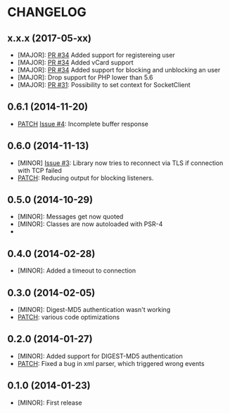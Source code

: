 # CHANGELOG

## x.x.x (2017-05-xx)

- [MAJOR]: [PR #34](https://github.com/fabiang/xmpp/pull/34) Added support for registereing user
- [MAJOR]: [PR #34](https://github.com/fabiang/xmpp/pull/34) Added vCard support
- [MAJOR]: [PR #34](https://github.com/fabiang/xmpp/pull/34) Added support for blocking and unblocking an user
- [MAJOR]: Drop support for PHP lower than 5.6
- [MAJOR]: [PR #31](https://github.com/fabiang/xmpp/pull/31): Possibility to set context for SocketClient

## 0.6.1 (2014-11-20)

- [PATCH] [Issue #4](https://github.com/fabiang/xmpp/issues/4):  Incomplete buffer response

## 0.6.0 (2014-11-13)

- [MINOR] [Issue #3](https://github.com/fabiang/xmpp/issues/3): Library now tries to reconnect via TLS if connection with TCP failed
- [PATCH]: Reducing output for blocking listeners.

## 0.5.0 (2014-10-29)

- [MINOR]: Messages get now quoted
- [MINOR]: Classes are now autoloaded with PSR-4
- [PATCH]: Cleanups

## 0.4.0 (2014-02-28)

- [MINOR]: Added a timeout to connection

## 0.3.0 (2014-02-05)

- [MINOR]: Digest-MD5 authentication wasn't working
- [PATCH]: various code optimizations

## 0.2.0 (2014-01-27)

- [MINOR]: Added support for DIGEST-MD5 authentication
- [PATCH]: Fixed a bug in xml parser, which triggered wrong events

## 0.1.0 (2014-01-23)

- [MINOR]: First release
